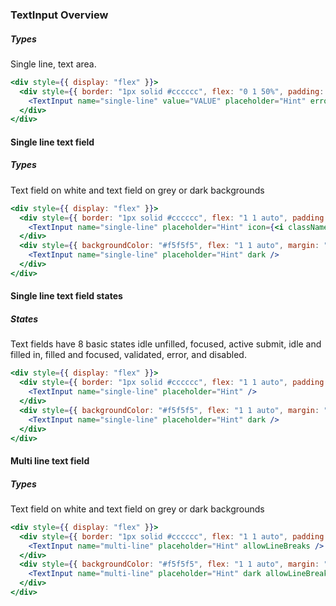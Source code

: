 ### TextInput Overview

##### Types
Single line, text area.

```jsx
<div style={{ display: "flex" }}>
  <div style={{ border: "1px solid #cccccc", flex: "0 1 50%", padding: "1rem" }}>
    <TextInput name="single-line" value="VALUE" placeholder="Hint" errors={["error"]} />
  </div>
</div>
``` 

#### Single line text field

##### Types
Text field on white and text field on grey or dark backgrounds

```jsx
<div style={{ display: "flex" }}>
  <div style={{ border: "1px solid #cccccc", flex: "1 1 auto", padding: "1rem" }}>
    <TextInput name="single-line" placeholder="Hint" icon={<i className="fa fa-wifi"></i>} />
  </div>
  <div style={{ backgroundColor: "#f5f5f5", flex: "1 1 auto", margin: "0 1rem", padding: "1rem" }}>
    <TextInput name="single-line" placeholder="Hint" dark />
  </div>
</div>
```

#### Single line text field states

##### States
Text fields have 8 basic states idle unfilled, focused, active submit, idle and filled in, filled and focused, validated, error, and disabled.

```jsx
<div style={{ display: "flex" }}>
  <div style={{ border: "1px solid #cccccc", flex: "1 1 auto", padding: "1rem" }}>
    <TextInput name="single-line" placeholder="Hint" />
  </div>
  <div style={{ backgroundColor: "#f5f5f5", flex: "1 1 auto", margin: "0 1rem", padding: "1rem" }}>
    <TextInput name="single-line" placeholder="Hint" dark />
  </div>
</div>
```

#### Multi line text field

##### Types
Text field on white and text field on grey or dark backgrounds

```jsx
<div style={{ display: "flex" }}>
  <div style={{ border: "1px solid #cccccc", flex: "1 1 auto", padding: "1rem" }}>
    <TextInput name="multi-line" placeholder="Hint" allowLineBreaks />
  </div>
  <div style={{ backgroundColor: "#f5f5f5", flex: "1 1 auto", margin: "0 1rem", padding: "1rem" }}>
    <TextInput name="multi-line" placeholder="Hint" dark allowLineBreaks />
  </div>
</div>
```
